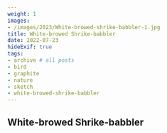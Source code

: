 ```yaml
---
weight: 1
images:
- /images/2023/White-browed-shrike-babbler-1.jpg
title: White-browed Shrike-babbler
date: 2022-07-23
hideExif: true
tags:
- archive # all posts
- bird
- graphite
- nature
- sketch
- white-browed-shrike-babbler
---
```


## White-browed Shrike-babbler

